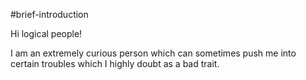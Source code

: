 #brief-introduction

Hi logical people!

I am an extremely curious person which can sometimes push me into certain troubles which I highly doubt as a bad trait.
